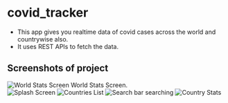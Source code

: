 # covid_tracker
* This app gives you realtime data of covid cases across the world and countrywise also. <br />
* It uses REST APIs to fetch the data.<br />

## Screenshots of project

![World Stats Screen](https://user-images.githubusercontent.com/72760503/207289303-fbeac480-a077-416f-a848-b9d650fcd936.jpg)
World Stats Screen.
<br>
![Splash Screen](https://user-images.githubusercontent.com/72760503/207289313-f97e201a-df92-404a-8f0d-c5212c93a1cf.jpg)
![Countries List](https://user-images.githubusercontent.com/72760503/207289298-4a03c997-4dff-47a7-aad3-c31c1d5acf45.jpg)
![Search bar searching](https://user-images.githubusercontent.com/72760503/207289292-f846df5d-53dd-4176-89b9-a9fe0e6ec9b2.jpg)
![Country Stats](https://user-images.githubusercontent.com/72760503/207289280-24ccf3e4-470a-484a-9ed7-f639a1de8454.jpg)


